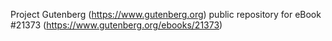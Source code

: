 Project Gutenberg (https://www.gutenberg.org) public repository for eBook #21373 (https://www.gutenberg.org/ebooks/21373)
